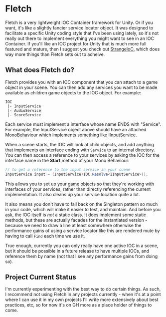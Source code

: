 # Fletch

Fletch is a very lightweight IOC Container framework for Unity. Or if you want, it's like a slightly fancier service locator object. It was designed to facilitate a specific Unity coding style that I've been using lately, so it's not really out there to implement everything you might want to see in an IOC Container. If you'll like an IOC project for Unity that is much more full featured and mature, then I suggest you check out [StrangeIoC](http://strangeioc.github.io/strangeioc/), which does way more things than Fletch sets out to acheive.

## What does Fletch do?

Fletch provides you with an IOC component that you can attach to a game object in your scene. You can then add any services you want to be made available as children game objects to the IOC object. For example:

```
IOC
 |- InputService
 |- AudioService
 |- ScoreService
```

Each service must implement a interface whose name ENDS with "Service". For example, the InputService object above should have an attached MonoBehaviour which implements something like IInputService.

When a scene starts, the IOC will look at child objects, and add anything that implements an interface ending with `Service` to an internal directory. You can then access a reference to your services by asking the IOC for the interface name in the **Start** method of your Mono Behaviour:

```csharp
// to get a reference to the input service in your scene
InputService input = (InputService)IOC.Resolve<IInputService>();
```

This allows you to set up your game objects so that they're working with interfaces of your services, rather than directly referencing the current implementation. It also cleans up your service location quite a lot.

It also means you don't have to fall back on the Singleton pattern so much in your code, which will make it easier to test, and maintain. And before you ask, the IOC itself is *not* a static class. It does implement some static methods, but these are actually facades for the instantiated version - because we need to draw a line at least somewhere otherwise the performance gains of using a service locator like this are rendered mute by having to call `Find` each time we use it.

True enough, currently you can only really have one active IOC in a scene, but it should be possible in a future release to have multiple IOCs, and reference them by name (not that I see any performance gains from doing so).

## Project Current Status

I'm currently experimenting with the best way to do certain things. As such, I recommend not using Fletch in any projects currently - when it's at a point where I can use it in my own projects I'll write more extensively about best practices, etc, so for now it's on GH more as a place holder of things to come.
